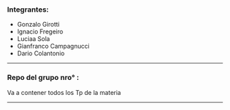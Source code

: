 ### Integrantes:
- Gonzalo Girotti
- Ignacio Fregeiro
- Luciaa Sola
- Gianfranco Campagnucci
- Dario Colantonio
***
### Repo del grupo nro° :
Va a contener todos los Tp de la materia 
***
